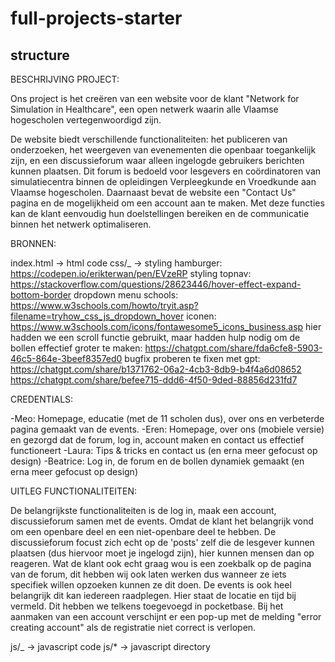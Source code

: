 # full-projects-starter

## structure

BESCHRIJVING PROJECT:

Ons project is het creëren van een website voor de klant "Network for Simulation in Healthcare", een open netwerk waarin alle Vlaamse hogescholen vertegenwoordigd zijn.

De website biedt verschillende functionaliteiten: het publiceren van onderzoeken, het weergeven van evenementen die openbaar toegankelijk zijn, en een discussieforum waar alleen ingelogde gebruikers berichten kunnen plaatsen. Dit forum is bedoeld voor lesgevers en coördinatoren van simulatiecentra binnen de opleidingen Verpleegkunde en Vroedkunde aan Vlaamse hogescholen. Daarnaast bevat de website een "Contact Us" pagina en de mogelijkheid om een account aan te maken. Met deze functies kan de klant eenvoudig hun doelstellingen bereiken en de communicatie binnen het netwerk optimaliseren.

BRONNEN:

index.html -> html code
css/\_ -> styling hamburger: https://codepen.io/erikterwan/pen/EVzeRP
styling topnav: https://stackoverflow.com/questions/28623446/hover-effect-expand-bottom-border
dropdown menu schools: https://www.w3schools.com/howto/tryit.asp?filename=tryhow_css_js_dropdown_hover
iconen: https://www.w3schools.com/icons/fontawesome5_icons_business.asp
hier hadden we een scroll functie gebruikt, maar hadden hulp nodig om de bollen effectief groter te maken: https://chatgpt.com/share/fda6cfe8-5903-46c5-864e-3beef8357ed0
bugfix proberen te fixen met gpt: https://chatgpt.com/share/b1371762-06a2-4cb3-8db9-b4f4a6d08652 https://chatgpt.com/share/befee715-ddd6-4f50-9ded-88856d231fd7

CREDENTIALS:

-Meo: Homepage, educatie (met de 11 scholen dus), over ons en verbeterde pagina gemaakt van de events.
-Eren: Homepage, over ons (mobiele versie) en gezorgd dat de forum, log in, account maken en contact us effectief functioneert
-Laura: Tips & tricks en contact us (en erna meer gefocust op design)
-Beatrice: Log in, de forum en de bollen dynamiek gemaakt (en erna meer gefocust op design)

UITLEG FUNCTIONALITEITEN:

De belangrijkste functionaliteiten is de log in, maak een account, discussieforum samen met de events. Omdat de klant het belangrijk vond om een openbare deel en een niet-openbare deel te hebben. De discussieforum focust zich echt op de 'posts' zelf die de lesgever kunnen plaatsen (dus hiervoor moet je ingelogd zijn), hier kunnen mensen dan op reageren. Wat de klant ook echt graag wou is een zoekbalk op de pagina van de forum, dit hebben wij ook laten werken dus wanneer ze iets specifiek willen opzoeken kunnen ze dit doen. De events is ook heel belangrijk dit kan iedereen raadplegen. Hier staat de locatie en tijd bij vermeld. Dit hebben we telkens toegevoegd in pocketbase. Bij het aanmaken van een account verschijnt er een pop-up met de melding "error creating account" als de registratie niet correct is verlopen.

js/\_ -> javascript code
js/\* -> javascript directory
